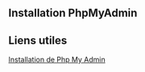 ## Installation PhpMyAdmin



## Liens utiles
[Installation de Php My Admin](https://www.youtube.com/watch?v=S0mR_Gl7Rg4)
